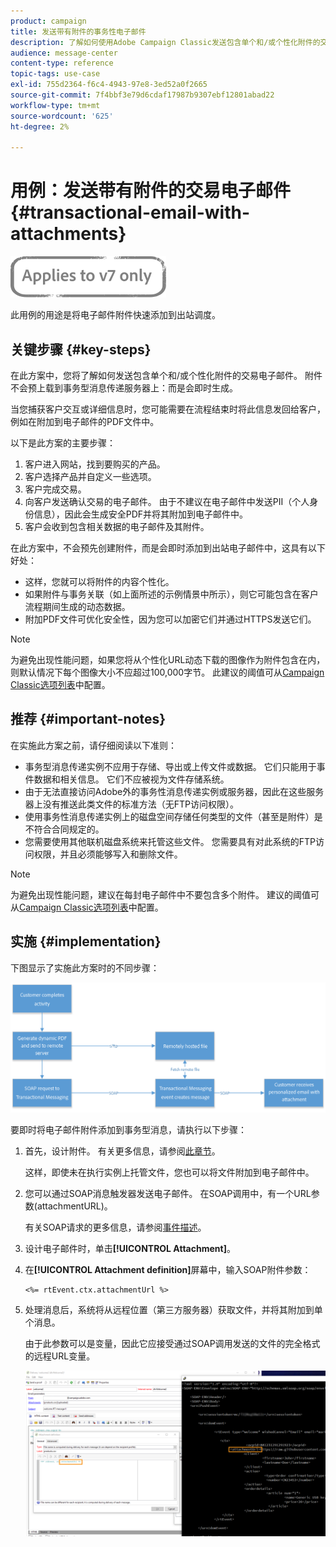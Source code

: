 ```yaml
---
product: campaign
title: 发送带有附件的事务性电子邮件
description: 了解如何使用Adobe Campaign Classic发送包含单个和/或个性化附件的交易电子邮件。
audience: message-center
content-type: reference
topic-tags: use-case
exl-id: 755d2364-f6c4-4943-97e8-3ed52a0f2665
source-git-commit: 7f4bbf3e79d6cdaf17987b9307ebf12801abad22
workflow-type: tm+mt
source-wordcount: '625'
ht-degree: 2%

---
```


# 用例：发送带有附件的交易电子邮件 {#transactional-email-with-attachments}

![](../../assets/v7-only.svg)

此用例的用途是将电子邮件附件快速添加到出站调度。

## 关键步骤 {#key-steps}

在此方案中，您将了解如何发送包含单个和/或个性化附件的交易电子邮件。 附件不会预上载到事务型消息传递服务器上：而是会即时生成。

当您捕获客户交互或详细信息时，您可能需要在流程结束时将此信息发回给客户，例如在附加到电子邮件的PDF文件中。

以下是此方案的主要步骤：

1. 客户进入网站，找到要购买的产品。
1. 客户选择产品并自定义一些选项。
1. 客户完成交易。
1. 向客户发送确认交易的电子邮件。 由于不建议在电子邮件中发送PII（个人身份信息），因此会生成安全PDF并将其附加到电子邮件中。
1. 客户会收到包含相关数据的电子邮件及其附件。

在此方案中，不会预先创建附件，而是会即时添加到出站电子邮件中，这具有以下好处：

* 这样，您就可以将附件的内容个性化。
* 如果附件与事务关联（如上面所述的示例情景中所示），则它可能包含在客户流程期间生成的动态数据。
* 附加PDF文件可优化安全性，因为您可以加密它们并通过HTTPS发送它们。

>[!NOTE]
>
>为避免出现性能问题，如果您将从个性化URL动态下载的图像作为附件包含在内，则默认情况下每个图像大小不应超过100,000字节。 此建议的阈值可从[Campaign Classic选项列表](../../installation/using/configuring-campaign-options.md#delivery)中配置。

## 推荐 {#important-notes}

在实施此方案之前，请仔细阅读以下准则：

* 事务型消息传递实例不应用于存储、导出或上传文件或数据。 它们只能用于事件数据和相关信息。 它们不应被视为文件存储系统。
* 由于无法直接访问Adobe外的事务性消息传递实例或服务器，因此在这些服务器上没有推送此类文件的标准方法（无FTP访问权限）。
* 使用事务性消息传递实例上的磁盘空间存储任何类型的文件（甚至是附件）是不符合合同规定的。
* 您需要使用其他联机磁盘系统来托管这些文件。 您需要具有对此系统的FTP访问权限，并且必须能够写入和删除文件。

>[!NOTE]
>
>为避免出现性能问题，建议在每封电子邮件中不要包含多个附件。 建议的阈值可从[Campaign Classic选项列表](../../installation/using/configuring-campaign-options.md#delivery)中配置。

## 实施 {#implementation}

下图显示了实施此方案时的不同步骤：

![](assets/message-center-uc1.png)

要即时将电子邮件附件添加到事务型消息，请执行以下步骤：

1. 首先，设计附件。 有关更多信息，请参阅[此章节](../../delivery/using/attaching-files.md#attach-a-personalized-file)。

   这样，即使未在执行实例上托管文件，您也可以将文件附加到电子邮件中。

1. 您可以通过SOAP消息触发器发送电子邮件。 在SOAP调用中，有一个URL参数(attachmentURL)。

   有关SOAP请求的更多信息，请参阅[事件描述](../../message-center/using/event-description.md)。

1. 设计电子邮件时，单击&#x200B;**[!UICONTROL Attachment]**。

1. 在&#x200B;**[!UICONTROL Attachment definition]**&#x200B;屏幕中，输入SOAP附件参数：

   ```
   <%= rtEvent.ctx.attachmentUrl %>
   ```

1. 处理消息后，系统将从远程位置（第三方服务器）获取文件，并将其附加到单个消息。

   由于此参数可以是变量，因此它应接受通过SOAP调用发送的文件的完全格式的远程URL变量。

   ![](assets/message-center-uc2.png)
